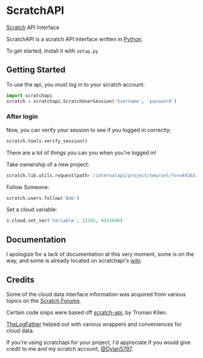 # ScratchAPI #
[Scratch](https://scratch.mit.edu) API Interface

ScratchAPI is a scratch API interface written in [Python](https://www.python.org/).

To get started, install it with `setup.py`

## Getting Started ##
To use the api, you must log in to your scratch account:
```python
import scratchapi
scratch = scratchapi.ScratchUserSession('Username', 'password')
```

### After login ###
Now, you can verify your session to see if you logged in correctly:
```python
scratch.tools.verify_session()
```
There are a lot of things you can you when you're logged in!

Take ownership of a new project:
```python
scratch.lib.utils.request(path='/internalapi/project/new/set/?v=v442&title=Project', server=scratch.PROJECTS_SERVER, method='POST', payload={})
```

Follow Someone:
```python
scratch.users.follow('Bob')
```

Set a cloud variable:
```python
s.cloud.set_var('Variable', 12345, 4453648)
```

## Documentation ##
I apologize for a lack of documentation at this very moment, some is on the way, and some is already located on scratchapi's [wiki](https://github.com/Dylan5797/scratchapi/wiki).

## Credits ##
Some of the cloud data interface information was acquired from various topics on the [Scratch Forums](https://scratch.mit.edu/discuss).

Certain code snips were based off [scratch-api](https://github.com/trumank/scratch-api), by Truman Kilen.

[TheLogFather](https://github.com/TheLogFather) helped out with various wrappers and conveniences for cloud data.

If you're using scratchapi for your project, I'd appreciate if you would give credit to me and my scratch account, [@Dylan5797](https://scratch.mit.edu/users/Dylan5797/).
